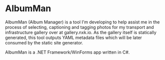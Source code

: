 # AlbumMan

AlbumMan (Album Manager) is a tool I'm developing to help assist me in the process of selecting, captioning and tagging photos for my transport and infrastructure gallery over at gallery.nxk.io. As the gallery itself is statically generated, this tool outputs YAML metadata files which will be later consumed by the static site generator.

AlbumMan is a .NET Framework/WinForms app written in C#.